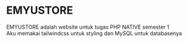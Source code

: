 # EMYUSTORE
EMYUSTORE adalah website untuk tugas PHP NATIVE semester 1  
Aku memakai tailwindcss untuk styling dan MySQL untuk databasenya
